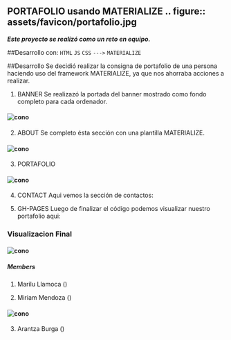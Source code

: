 ## PORTAFOLIO usando MATERIALIZE .. figure:: assets/favicon/portafolio.jpg
***Este proyecto se realizó como un reto en equipo.***

##Desarrollo con:
`HTML` `JS` `CSS` `--->` `MATERIALIZE`

##Desarrollo
Se decidió realizar la consigna de portafolio de una persona haciendo uso del framework MATERIALIZE, ya que nos ahorraba acciones a realizar.

1. BANNER
Se realizazó la portada del banner mostrado como fondo completo para cada ordenador.
#### ![cono](assets/favicon/banner.png)

2. ABOUT
Se completo ésta sección con una plantilla MATERIALIZE.
#### ![cono](assets/favicon/about.png)

3. PORTAFOLIO
#### ![cono](assets/favicon/portfolio.png)

4. CONTACT
Aqui vemos la sección de contactos:

5. GH-PAGES
Luego de finalizar el código podemos visualizar nuestro portafolio aqui:

### Visualizacion Final
#### ![cono](assets/favicon/final.png)
##### Members

1. Marilu Llamoca ()

2. Miriam Mendoza ()
#### ![cono](assets/favicon/Miriam.png)

3. Arantza Burga ()

